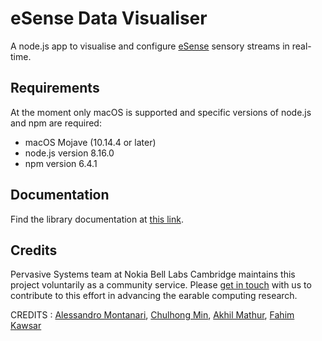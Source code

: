 # eSense Data Visualiser
A node.js app to visualise and configure [eSense](http://www.esense.io) sensory streams in real-time. 

## Requirements
At the moment only macOS is supported and specific versions of node.js and npm are required:
* macOS Mojave (10.14.4 or later)
* node.js version 8.16.0 
* npm version 6.4.1

## Documentation
Find the library documentation at [this link](http://www.esense.io/share/eSense-Visualiser-Documentation.pdf).

## Credits
Pervasive Systems team at Nokia Bell Labs Cambridge maintains this project voluntarily as a community service. Please [get in touch](mailto:info@esense.io) with us to contribute to this effort in advancing the earable computing research.

CREDITS : [Alessandro Montanari](https://www.cl.cam.ac.uk/~am2266/), [Chulhong Min](http://chulhongmin.com/), [Akhil Mathur](https://akhilmathurs.github.io/), [Fahim Kawsar](http://www.fahim-kawsar.net/)
